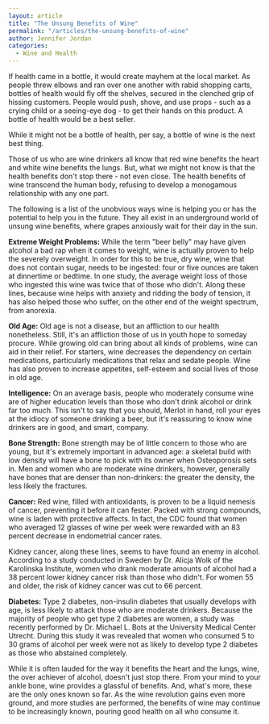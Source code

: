 ```yaml
---
layout: article
title: "The Unsung Benefits of Wine"
permalink: "/articles/the-unsung-benefits-of-wine"
author: Jennifer Jordan
categories:
  - Wine and Health
---
```


If health came in a bottle, it would create mayhem at the local market. As people threw elbows and ran over one another with rabid shopping carts, bottles of health would fly off the shelves, secured in the clenched grip of hissing customers. People would push, shove, and use props - such as a crying child or a seeing-eye dog - to get their hands on this product. A bottle of health would be a best seller.

While it might not be a bottle of health, per say, a bottle of wine is the next best thing.

Those of us who are wine drinkers all know that red wine benefits the heart and white wine benefits the lungs. But, what we might not know is that the health benefits don't stop there - not even close. The health benefits of wine transcend the human body, refusing to develop a monogamous relationship with any one part.

The following is a list of the unobvious ways wine is helping you or has the potential to help you in the future. They all exist in an underground world of unsung wine benefits, where grapes anxiously wait for their day in the sun.

**Extreme Weight Problems:** While the term "beer belly" may have given alcohol a bad rap when it comes to weight, wine is actually proven to help the severely overweight. In order for this to be true, dry wine, wine that does not contain sugar, needs to be ingested: four or five ounces are taken at dinnertime or bedtime. In one study, the average weight loss of those who ingested this wine was twice that of those who didn't. Along these lines, because wine helps with anxiety and ridding the body of tension, it has also helped those who suffer, on the other end of the weight spectrum, from anorexia.

**Old Age:** Old age is not a disease, but an affliction to our health nonetheless. Still, it's an affliction those of us in youth hope to someday procure. While growing old can bring about all kinds of problems, wine can aid in their relief. For starters, wine decreases the dependency on certain medications, particularly medications that relax and sedate people. Wine has also proven to increase appetites, self-esteem and social lives of those in old age.

**Intelligence:** On an average basis, people who moderately consume wine are of higher education levels than those who don't drink alcohol or drink far too much. This isn't to say that you should, Merlot in hand, roll your eyes at the idiocy of someone drinking a beer, but it's reassuring to know wine drinkers are in good, and smart, company.

**Bone Strength:** Bone strength may be of little concern to those who are young, but it's extremely important in advanced age: a skeletal build with low density will have a bone to pick with its owner when Osteoporosis sets in. Men and women who are moderate wine drinkers, however, generally have bones that are denser than non-drinkers: the greater the density, the less likely the fractures.

**Cancer:** Red wine, filled with antioxidants, is proven to be a liquid nemesis of cancer, preventing it before it can fester. Packed with strong compounds, wine is laden with protective affects. In fact, the CDC found that women who averaged 12 glasses of wine per week were rewarded with an 83 percent decrease in endometrial cancer rates.

Kidney cancer, along these lines, seems to have found an enemy in alcohol. According to a study conducted in Sweden by Dr. Alicja Wolk of the Karolinska Institute, women who drank moderate amounts of alcohol had a 38 percent lower kidney cancer risk than those who didn't. For women 55 and older, the risk of kidney cancer was cut to 66 percent.

**Diabetes:** Type 2 diabetes, non-insulin diabetes that usually develops with age, is less likely to attack those who are moderate drinkers. Because the majority of people who get type 2 diabetes are women, a study was recently performed by Dr. Michael L. Bots at the University Medical Center Utrecht. During this study it was revealed that women who consumed 5 to 30 grams of alcohol per week were not as likely to develop type 2 diabetes as those who abstained completely.

While it is often lauded for the way it benefits the heart and the lungs, wine, the over achiever of alcohol, doesn't just stop there. From your mind to your ankle bone, wine provides a glassful of benefits. And, what's more, these are the only ones known so far. As the wine revolution gains even more ground, and more studies are performed, the benefits of wine may continue to be increasingly known, pouring good health on all who consume it.
